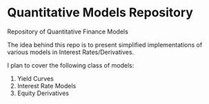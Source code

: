 # Quantitative Models Repository
Repository of Quantitative Finance Models

The idea behind this repo is to present simplified implementations of various models in Interest Rates/Derivatives.

I plan to cover the following class of models:
1. Yield Curves
2. Interest Rate Models
3. Equity Derivatives

